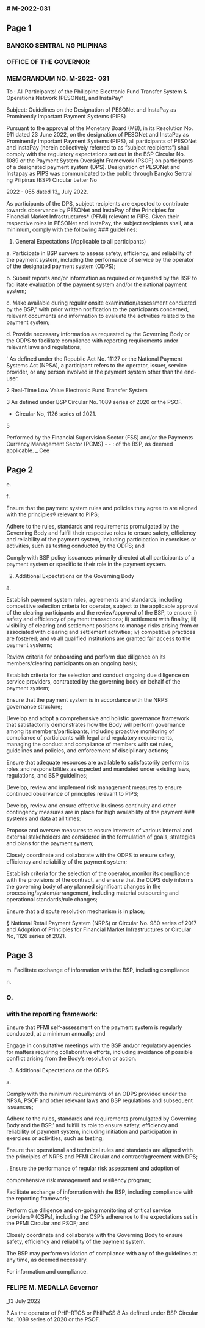 ### # M-2022-031

## Page 1

### BANGKO SENTRAL NG PILIPINAS

### OFFICE OF THE GOVERNOR

### MEMORANDUM NO. M-2022- 031

To : All Participants! of the Philippine Electronic Fund Transfer System & Operations Network (PESONet), and InstaPay”

Subject: Guidelines on the Designation of PESONet and InstaPay as Prominently Important Payment Systems (PIPS)

Pursuant to the approval of the Monetary Board (MB), in its Resolution No. 911 dated 23 June 2022, on the designation of PESONet and InstaPay as Prominently Important Payment Systems (PIPS), all participants of PESONet and InstaPay (herein collectively referred to as “subject recipients”) shall comply with the regulatory expectations set out in the BSP Circular No. 1089 or the Payment System Oversight Framework (PSOF) on participants of a designated payment system (DPS). Designation of PESONet and Instapay as PIPS was communicated to the public through Bangko Sentral ng Pilipinas (BSP) Circular Letter No

2022 - 055 dated 13_ July 2022.

As participants of the DPS, subject recipients are expected to contribute towards observance by PESONet and InstaPay of the Principles for Financial Market Infrastructures* (PFMI) relevant to PIPS. Given their respective roles in PESONet and InstaPay, the subject recipients shall, at a minimum, comply with the following ### guidelines:

1. General Expectations (Applicable to all participants)

a. Participate in BSP surveys to assess safety, efficiency, and reliability of the payment system, including the performance of service by the operator of the designated payment system (ODPS);

b. Submit reports and/or information as required or requested by the BSP to facilitate evaluation of the payment system and/or the national payment system;

c. Make available during regular onsite examination/assessment conducted by the BSP,” with prior written notification to the participants concerned, relevant documents and information to evaluate the activities related to the payment system;

d. Provide necessary information as requested by the Governing Body or the ODPS to facilitate compliance with reporting requirements under relevant laws and regulations;

' As defined under the Republic Act No. 11127 or the National Payment Systems Act (NPSA), a participant refers to the operator, issuer, service provider, or any person involved in the payment system other than the end-user.

2 Real-Time Low Value Electronic Fund Transfer System

3 As defined under BSP Circular No. 1089 series of 2020 or the PSOF.

* Circular No, 1126 series of 2021.

5

Performed by the Financial Supervision Sector (FSS) and/or the Payments Currency Management Sector (PCMS) - - : of the BSP, as deemed applicable. _ Cee

## Page 2

e.

f.

Ensure that the payment system rules and policies they agree to are aligned with the principles® relevant to PIPS;

Adhere to the rules, standards and requirements promulgated by the Governing Body and fulfill their respective roles to ensure safety, efficiency and reliability of the payment system, including participation in exercises or activities, such as testing conducted by the ODPS; and

Comply with BSP policy issuances primarily directed at all participants of a payment system or specific to their role in the payment system.

2. Additional Expectations on the Governing Body

a.

Establish payment system rules, agreements and standards, including competitive selection criteria for operator, subject to the applicable approval of the clearing participants and the review/approval of the BSP, to ensure: i) safety and efficiency of payment transactions; ii) settlement with finality; iii) visibility of clearing and settlement positions to manage risks arising from or associated with clearing and settlement activities; iv) competitive practices are fostered; and v) all qualified institutions are granted fair access to the payment systems;

Review criteria for onboarding and perform due diligence on its members/clearing participants on an ongoing basis;

Establish criteria for the selection and conduct ongoing due diligence on service providers, contracted by the governing body on behalf of the payment system;

Ensure that the payment system is in accordance with the NRPS governance structure;

Develop and adopt a comprehensive and holistic governance framework that satisfactorily demonstrates how the Body will perform governance among its members/participants, including proactive monitoring of compliance of participants with legal and regulatory requirements, managing the conduct and compliance of members with set rules, guidelines and policies, and enforcement of disciplinary actions;

Ensure that adequate resources are available to satisfactorily perform its roles and responsibilities as expected and mandated under existing laws, regulations, and BSP guidelines;

Develop, review and implement risk management measures to ensure continued observance of principles relevant to PIPS;

Develop, review and ensure effective business continuity and other contingency measures are in place for high availability of the payment ### systems and data at all times:

Propose and oversee measures to ensure interests of various internal and external stakeholders are considered in the formulation of goals, strategies and plans for the payment system;

Closely coordinate and collaborate with the ODPS to ensure safety, efficiency and reliability of the payment system;

Establish criteria for the selection of the operator, monitor its compliance with the provisions of the contract, and ensure that the ODPS duly informs the governing body of any planned significant changes in the processing/system/arrangement, including material outsourcing and operational standards/rule changes;

Ensure that a dispute resolution mechanism is in place;

§ National Retail Payment System (NRPS) or Circular No. 980 series of 2017 and Adoption of Principles for Financial Market Infrastructures or Circular No, 1126 series of 2021.

## Page 3

m. Facilitate exchange of information with the BSP, including compliance

n.

### O.

### with the reporting framework:

Ensure that PFMI self-assessment on the payment system is regularly conducted, at a minimum annually; and

Engage in consultative meetings with the BSP and/or regulatory agencies for matters requiring collaborative efforts, including avoidance of possible conflict arising from the Body’s resolution or action.

3. Additional Expectations on the ODPS

a.

Comply with the minimum requirements of an ODPS provided under the NPSA, PSOF and other relevant laws and BSP regulations and subsequent issuances;

Adhere to the rules, standards and requirements promulgated by Governing Body and the BSP,’ and fulfill its role to ensure safety, efficiency and reliability of payment system, including initiation and participation in exercises or activities, such as testing;

Ensure that operational and technical rules and standards are aligned with the principles of NRPS and PFMI Circular and contract/agreement with DPS;

. Ensure the performance of regular risk assessment and adoption of

comprehensive risk management and resiliency program;

Facilitate exchange of information with the BSP, including compliance with the reporting framework;

Perform due diligence and on-going monitoring of critical service providers® (CSPs), including the CSP’s adherence to the expectations set in the PFMI Circular and PSOF; and

Closely coordinate and collaborate with the Governing Body to ensure safety, efficiency and reliability of the payment system.

The BSP may perform validation of compliance with any of the guidelines at any time, as deemed necessary.

For information and compliance.

### FELIPE M. MEDALLA Governor

_13 July 2022

? As the operator of PHP-RTGS or PhilPaSS 8 As defined under BSP Circular No. 1089 series of 2020 or the PSOF. 